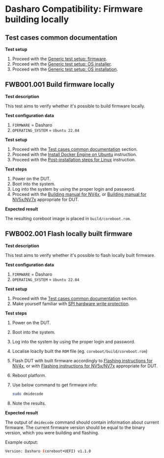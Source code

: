 # Dasharo Compatibility: Firmware building locally

## Test cases common documentation

**Test setup**

1. Proceed with the
    [Generic test setup: firmware](../../generic-test-setup/#firmware).
1. Proceed with the
    [Generic test setup: OS installer](../../generic-test-setup/#os-installer).
1. Proceed with the
    [Generic test setup: OS installation](../../generic-test-setup/#os-installation).

## FWB001.001 Build firmware locally

**Test description**

This test aims to verify whether it's possible to build firmware locally.

**Test configuration data**

1. `FIRMWARE` = Dasharo
1. `OPERATING_SYSTEM` = `Ubuntu 22.04`

**Test setup**

1. Proceed with the
    [Test cases common documentation](#test-cases-common-documentation) section.
1. Proceed with the
    [Install Docker Engine on Ubuntu](https://docs.docker.com/engine/install/ubuntu/)
    instruction.
1. Proceed with the
    [Post-installation steps for Linux](https://docs.docker.com/engine/install/linux-postinstall/)
    instruction.

**Test steps**

1. Power on the DUT.
1. Boot into the system.
1. Log into the system by using the proper login and password.
1. Proceed with the
    [Building manual for NV4x](../../variants/novacustom_nv4x/building.md),
    or [Building manual for NV5x/NV7x](../../variants/novacustom_ns5x_7x/building-manual.md)
    appropriate for DUT.

**Expected result**

The resulting coreboot image is placed in
`build/coreboot.rom`.

## FWB002.001 Flash locally built firmware

**Test description**

This test aims to verify whether it's possible to flash locally built firmware.

**Test configuration data**

1. `FIRMWARE` = Dasharo
1. `OPERATING_SYSTEM` = `Ubuntu 22.04`

**Test setup**

1. Proceed with the
    [Test cases common documentation](#test-cases-common-documentation) section.
1. Make yourself familiar with
    [SPI hardware write protection](../../../variants/asus_kgpe_d16/spi-wp/).

**Test steps**

1. Power on the DUT.
1. Boot into the system.
1. Log into the system by using the proper login and password.
1. Localise loaclly built the `ROM` file (eg. `coreboot/build/coreboot.rom`)
1. Flash DUT with built firmware accordingly to
    [Flashing instructions for NV4x](../../variants/novacustom_nv4x/flashing_internal.md),
    or with [Flashing instructions for NV5x/NV7x](../../variants/novacustom_ns5x_7x/firmware-update.md)
    appropriate for DUT.
1. Reboot platform.
1. Use below command to get firmware info:

    ```bash
    sudo dmidecode
    ```

1. Note the results.

**Expected result**

The output of `dmidecode` command should contain information about current
firmware. The current firmware version should be equal to the binary version,
which you were building and flashing.

Example output:

```bash
Version: Dasharo (coreboot+UEFI) v1.1.0
```
